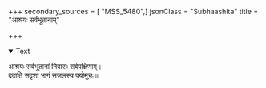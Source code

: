 +++
secondary_sources = [ "MSS_5480",]
jsonClass = "Subhaashita"
title = "आश्रयः सर्वभूतानाम्"

+++

<details open><summary>Text</summary>

आश्रयः सर्वभूतानां निवासः सर्वपक्षिणाम्।  
ददाति सदृशा भागं सजलस्य पयोमुचः॥
</details>
